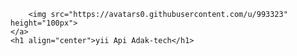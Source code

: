 
<html>
<p align="center">
   
        <img src="https://avatars0.githubusercontent.com/u/993323" height="100px">
    </a>
    <h1 align="center">yii Api Adak-tech</h1>
 
</p>
 
</html>

